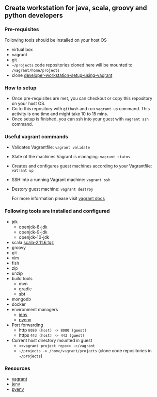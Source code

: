 ## Create workstation for java, scala, groovy and python developers

### Pre-requisites
Following tools should be installed on your host OS
* virtual box
* vagrant
* git
* `~/projects` code repositories cloned here will be mounted to `/vagrant/home/projects`
* clone [developer-workstation-setup-using-vagrant](git@github.com:rajanpatil/developer-workstation-setup-using-vagrant.git)

### How to setup
* Once pre-requisites are met, you can checkout or copy this repository on your host OS.
* Go to this repository with `gitbash` and run `vagrant up` command. This activity is one time and might take 10 to 15 mins.
* Once setup is finished, you can ssh into your guest with `vagrant ssh` command.

### Useful vagrant commands
* Validates Vagrantfile: `vagrant validate`
* State of the machines Vagrant is managing: `vagrant status` 
* Creates and configures guest machines according to your Vagrantfile: `vatrant up`
* SSH into a running Vagrant machine: `vagrant ssh`
* Destory guest machine: `vagrant destroy`

  For more information please visit [vagrant docs](https://www.vagrantup.com/docs/cli/)


### Following tools are installed and configured

* jdk
  * openjdk-8-jdk
  * openjdk-9-jdk
  * openjdk-10-jdk
* scala [scala-2.11.6.tgz](http://downloads.typesafe.com/scala/2.11.6/scala-2.11.6.tgz)
* groovy
* git
* vim
* fish
* zip
* unzip
* build tools
  * mvn
  * gradle
  * sbt
* mongodb
* docker
* environment managers
  * [jenv](https://github.com/gcuisinier/jenv.git)
  * [pyenv](https://github.com/yyuu/pyenv.git)
* Port forwarding 
  * http ```8080 (host) -> 8080 (guest)```
  * https ```443 (host) -> 443 (guest)```
* Current host directory mounted in guest
   * ```<<vagrant project repo>> ->/vagrant```
   * ```~/projects -> /home/vagrant/projects``` (clone code repositories in `~/projects`)

### Resources
* [vagrant](https://www.vagrantup.com/intro/index.html)
* [jenv](https://github.com/gcuisinier/jenv)
* [pyenv](https://github.com/pyenv/pyenv)

